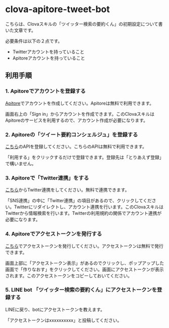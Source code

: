 # clova-apitore-tweet-bot
こちらは、Clovaスキルの「ツイッター検索の要約くん」の初期設定について書いた文章です。

必要条件は以下の２点です。
- Twitterアカウントを持っていること
- Apitoreアカウントを持っていること

## 利用手順
### 1. Apitoreでアカウントを登録する
[Apitore](https://apitore.com)でアカウントを作成してください。Apitoreは無料で利用できます。

画面右上の「Sign in」からアカウントを作成できます。このClovaスキルはApitoreのサービスを利用するので、アカウント作成が必要になります。

### 2. Apitoreの「ツイート要約コンシェルジュ」を登録する
[こちら](https://apitore.com/store/apis/details?id=27)のAPIを登録してください。こちらのAPIは無料で利用できます。

「利用する」をクリックするだけで登録できます。登録先は「とりあえず登録」で構いません。

### 3. Apitoreで「Twitter連携」をする
[こちら](https://apitore.com/me/top)からTwitter連携をしてください。無料で連携できます。

「SNS連携」の中に「Twitter連携」の項目があるので、クリックしてください。Twitterにリダイレクトし、アカウント連携を行います。このClovaスキルはTwitterから情報検索を行います。Twitterの利用規約の関係でアカウント連携が必要になります。

### 4. Apitoreでアクセストークンを発行する
[こちら](https://apitore.com/me/apis/registered)でアクセストークンを発行してください。アクセストークンは無料で発行できます。

画面上部に「アクセストークン表示」があるのでクリックし、ポップアップした画面で「作りなおす」をクリックしてください。画面にアクセストークンが表示されます。このアクセストークンをコピーしておいてください。

### 5. LINE bot 「ツイッター検索の要約くん」にアクセストークンを登録する
LINEに戻り、botにアクセストークンを教えます。

「アクセストークンはxxxxxxxxxx」と投稿してください。

